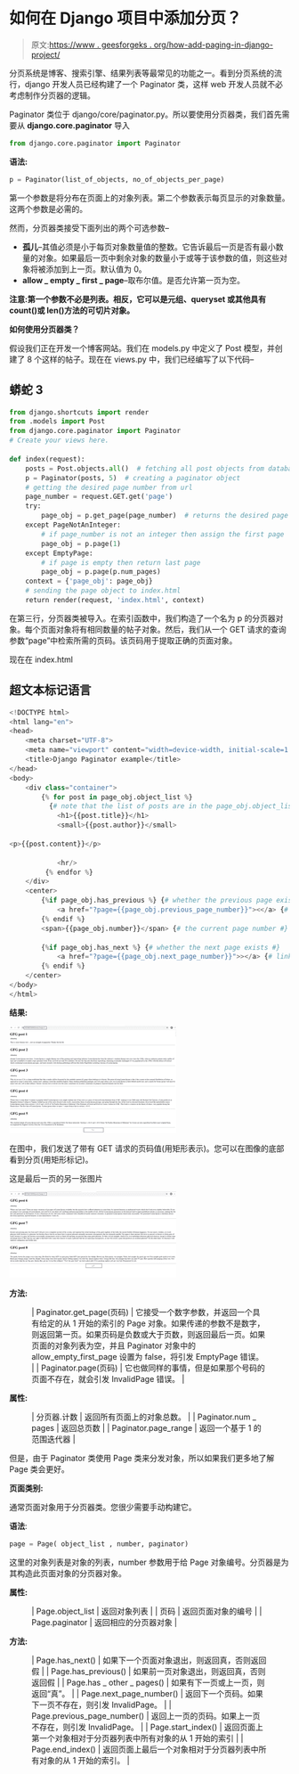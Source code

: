 # 如何在 Django 项目中添加分页？

> 原文:[https://www . geesforgeks . org/how-add-paging-in-django-project/](https://www.geeksforgeeks.org/how-to-add-pagination-in-django-project/)

分页系统是博客、搜索引擎、结果列表等最常见的功能之一。看到分页系统的流行，django 开发人员已经构建了一个 Paginator 类，这样 web 开发人员就不必考虑制作分页器的逻辑。

Paginator 类位于 django/core/paginator.py。所以要使用分页器类，我们首先需要从 **django.core.paginator** 导入

```py
from django.core.paginator import Paginator
```

**语法:**

```py
p = Paginator(list_of_objects, no_of_objects_per_page)
```

第一个参数是将分布在页面上的对象列表。第二个参数表示每页显示的对象数量。这两个参数是必需的。

然而，分页器类接受下面列出的两个可选参数–

*   **孤儿**–其值必须是小于每页对象数量值的整数。它告诉最后一页是否有最小数量的对象。如果最后一页中剩余对象的数量小于或等于该参数的值，则这些对象将被添加到上一页。默认值为 0。
*   **allow _ empty _ first _ page**–取布尔值。是否允许第一页为空。

**注意:第一个参数不必是列表。相反，它可以是元组、queryset 或其他具有 count()或 __len__()方法的可切片对象。**

**如何使用分页器类？**

假设我们正在开发一个博客网站。我们在 models.py 中定义了 Post 模型，并创建了 8 个这样的帖子。现在在 views.py 中，我们已经编写了以下代码–

## 蟒蛇 3

```py
from django.shortcuts import render
from .models import Post
from django.core.paginator import Paginator
# Create your views here.

def index(request):
    posts = Post.objects.all()  # fetching all post objects from database
    p = Paginator(posts, 5)  # creating a paginator object
    # getting the desired page number from url
    page_number = request.GET.get('page')
    try:
        page_obj = p.get_page(page_number)  # returns the desired page object
    except PageNotAnInteger:
        # if page_number is not an integer then assign the first page
        page_obj = p.page(1)
    except EmptyPage:
        # if page is empty then return last page
        page_obj = p.page(p.num_pages)
    context = {'page_obj': page_obj}
    # sending the page object to index.html
    return render(request, 'index.html', context)
```

在第三行，分页器类被导入。在索引函数中，我们构造了一个名为 p 的分页器对象。每个页面对象将有相同数量的帖子对象。然后，我们从一个 GET 请求的查询参数“page”中检索所需的页码。该页码用于提取正确的页面对象。

现在在 index.html

## 超文本标记语言

```py
<!DOCTYPE html>
<html lang="en">
<head>
    <meta charset="UTF-8">
    <meta name="viewport" content="width=device-width, initial-scale=1.0">
    <title>Django Paginator example</title>
</head>
<body>
    <div class="container">
        {% for post in page_obj.object_list %}
          {# note that the list of posts are in the page_obj.object_list not page_obj #}
            <h1>{{post.title}}</h1>
            <small>{{post.author}}</small>

<p>{{post.content}}</p>

            <hr/>
         {% endfor %}
    </div>
    <center>
        {%if page_obj.has_previous %} {# whether the previous page exists #}
            <a href="?page={{page_obj.previous_page_number}}"><</a> {# link to the prev page #}
        {% endif %}
        <span>{{page_obj.number}}</span> {# the current page number #}

        {%if page_obj.has_next %} {# whether the next page exists #}
            <a href="?page={{page_obj.next_page_number}}">></a> {# link to the next page #}
        {% endif %}
    </center>
</body>
</html>
```

**结果:**

![](img/df711f80a88e605c42b513388b825db8.png)

在图中，我们发送了带有 GET 请求的页码值(用矩形表示)。您可以在图像的底部看到分页(用矩形标记)。

这是最后一页的另一张图片

![](img/bd4425eedb6956934379c1f55ea79b0a.png)

**方法:**

<figure class="table">

| Paginator.get_page(页码) | 它接受一个数字参数，并返回一个具有给定的从 1 开始的索引的 Page 对象。如果传递的参数不是数字，则返回第一页。如果页码是负数或大于页数，则返回最后一页。如果页面的对象列表为空，并且 Paginator 对象中的 allow_empty_first_page 设置为 false，将引发 EmptyPage 错误。 |
| Paginator.page(页码) | 它也做同样的事情，但是如果那个号码的页面不存在，就会引发 InvalidPage 错误。 |

</figure>

**属性:**

<figure class="table">

| 分页器.计数 | 返回所有页面上的对象总数。 |
| Paginator.num _ pages | 返回总页数 |
| Paginator.page_range | 返回一个基于 1 的范围迭代器 |

</figure>

但是，由于 Paginator 类使用 Page 类来分发对象，所以如果我们更多地了解 Page 类会更好。

**页面类别:**

通常页面对象用于分页器类。您很少需要手动构建它。

**语法**:

```py
page = Page( object_list , number, paginator)
```

这里的对象列表是对象的列表，number 参数用于给 Page 对象编号。分页器是为其构造此页面对象的分页器对象。

**属性:**

<figure class="table">

| Page.object_list | 返回对象列表 |
| 页码 | 返回页面对象的编号 |
| Page.paginator | 返回相应的分页器对象 |

</figure>

**方法:**

<figure class="table">

| Page.has_next() | 如果下一个页面对象退出，则返回真，否则返回假 |
| Page.has_previous() | 如果前一页对象退出，则返回真，否则返回假 |
| Page.has _ other _ pages() | 如果有下一页或上一页，则返回“真”。 |
| Page.next_page_number() | 返回下一个页码。如果下一页不存在，则引发 InvalidPage。 |
| Page.previous_page_number() | 返回上一页的页码。如果上一页不存在，则引发 InvalidPage。 |
| Page.start_index() | 返回页面上第一个对象相对于分页器列表中所有对象的从 1 开始的索引 |
| Page.end_index() | 返回页面上最后一个对象相对于分页器列表中所有对象的从 1 开始的索引。 |

</figure>